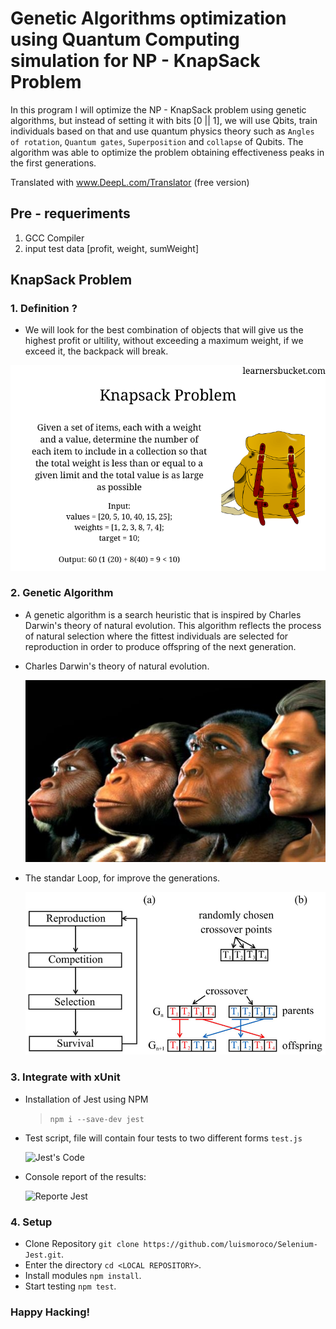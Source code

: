 # Genetic Algorithms optimization using Quantum Computing simulation for NP - KnapSack Problem

In this program I will optimize the NP - KnapSack problem using genetic algorithms, but instead of setting it with bits [0 || 1], we will use Qbits, train individuals based on that and use quantum physics theory such as `Angles of rotation`, `Quantum gates`, `Superposition` and `collapse` of Qubits. The algorithm was able to optimize the problem obtaining effectiveness peaks in the first generations.

Translated with www.DeepL.com/Translator (free version)

## Pre - requeriments

1. GCC Compiler
2. input test data [profit, weight, sumWeight]

## KnapSack Problem

### 1. Definition ? 

* We will look for the best combination of objects that will give us the highest profit or ultility, without exceeding a maximum weight, if we exceed it, the backpack will break.

![Description](Docs/knapsack.png)

### 2. Genetic Algorithm

* A genetic algorithm is a search heuristic that is inspired by Charles Darwin's theory of natural evolution. This algorithm reflects the process of natural selection where the fittest individuals are selected for reproduction in order to produce offspring of the next generation.

* Charles Darwin's theory of natural evolution.

    ![we seek to improve every generation ](Docs/evolucion.jpg)

* The standar Loop, for improve the generations.

    ![Describes the genetic cycle ](Docs/geneticalgorithm.png)

### 3. Integrate with xUnit

* Installation of Jest using NPM
    > `npm i --save-dev jest`
* Test script, file will contain four tests to two different forms `test.js`

    ![Jest's Code](img/testt.png)

* Console report of the results:

    ![Reporte Jest](img/console.png)

### 4. Setup 

* Clone Repository `git clone https://github.com/luismoroco/Selenium-Jest.git`.
* Enter the directory `cd <LOCAL REPOSITORY>`.
* Install modules `npm install`.
* Start testing `npm test`.

### Happy Hacking!